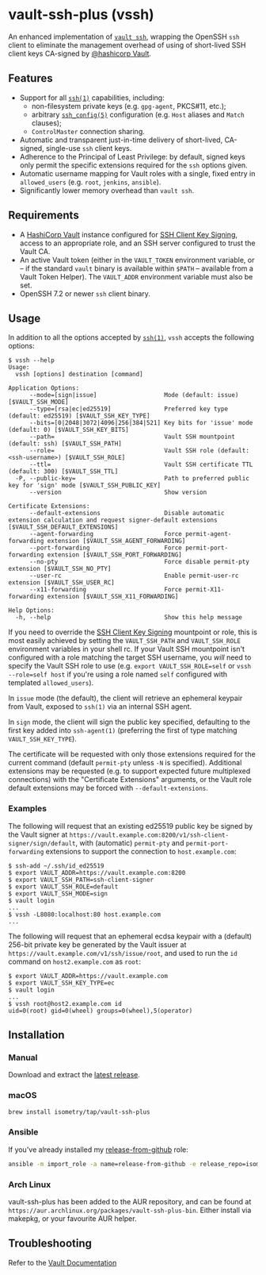 # vault-ssh-plus (vssh)

An enhanced implementation of [`vault ssh`](https://www.vaultproject.io/docs/commands/ssh), wrapping the OpenSSH `ssh` client to eliminate the management overhead of using of short-lived SSH client keys CA-signed by [@hashicorp Vault](https://www.vaultproject.io/).

## Features

* Support for all [`ssh(1)`](https://man.openbsd.org/ssh.1) capabilities, including:
  * non-filesystem private keys (e.g. `gpg-agent`, PKCS#11, etc.);
  * arbitrary [`ssh_config(5)`](https://man.openbsd.org/ssh_config.5) configuration (e.g. `Host` aliases and `Match` clauses);
  * `ControlMaster` connection sharing.
* Automatic and transparent just-in-time delivery of short-lived, CA-signed, single-use `ssh` client keys.
* Adherence to the Principal of Least Privilege: by default, signed keys only permit the specific extensions required for the `ssh` options given.
* Automatic username mapping for Vault roles with a single, fixed entry in `allowed_users` (e.g. `root`, `jenkins`, `ansible`).
* Significantly lower memory overhead than `vault ssh`.

## Requirements

* A [HashiCorp Vault](https://www.vaultproject.io/) instance configured for [SSH Client Key Signing](https://www.vaultproject.io/docs/secrets/ssh/signed-ssh-certificates.html#client-key-signing), access to an appropriate role, and an SSH server configured to trust the Vault CA.
* An active Vault token (either in the `VAULT_TOKEN` environment variable, or – if the standard `vault` binary is available within `$PATH` – available from a Vault Token Helper). The `VAULT_ADDR` environment variable must also be set.
* OpenSSH 7.2 or newer `ssh` client binary.

## Usage

In addition to all the options accepted by [`ssh(1)`](https://man.openbsd.org/ssh.1), `vssh` accepts the following options:

```console
$ vssh --help
Usage:
  vssh [options] destination [command]

Application Options:
      --mode=[sign|issue]                   Mode (default: issue) [$VAULT_SSH_MODE]
      --type=[rsa|ec|ed25519]               Preferred key type (default: ed25519) [$VAULT_SSH_KEY_TYPE]
      --bits=[0|2048|3072|4096|256|384|521] Key bits for 'issue' mode (default: 0) [$VAULT_SSH_KEY_BITS]
      --path=                               Vault SSH mountpoint (default: ssh) [$VAULT_SSH_PATH]
      --role=                               Vault SSH role (default: <ssh-username>) [$VAULT_SSH_ROLE]
      --ttl=                                Vault SSH certificate TTL (default: 300) [$VAULT_SSH_TTL]
  -P, --public-key=                         Path to preferred public key for 'sign' mode [$VAULT_SSH_PUBLIC_KEY]
      --version                             Show version

Certificate Extensions:
      --default-extensions                  Disable automatic extension calculation and request signer-default extensions [$VAULT_SSH_DEFAULT_EXTENSIONS]
      --agent-forwarding                    Force permit-agent-forwarding extension [$VAULT_SSH_AGENT_FORWARDING]
      --port-forwarding                     Force permit-port-forwarding extension [$VAULT_SSH_PORT_FORWARDING]
      --no-pty                              Force disable permit-pty extension [$VAULT_SSH_NO_PTY]
      --user-rc                             Enable permit-user-rc extension [$VAULT_SSH_USER_RC]
      --x11-forwarding                      Force permit-X11-forwarding extension [$VAULT_SSH_X11_FORWARDING]

Help Options:
  -h, --help                                Show this help message
```

If you need to override the [SSH Client Key Signing](https://www.vaultproject.io/docs/secrets/ssh/signed-ssh-certificates.html#client-key-signing) mountpoint or role, this is most easily achieved by setting the `VAULT_SSH_PATH` and `VAULT_SSH_ROLE` environment variables in your shell rc.
If your Vault SSH mountpoint isn't configured with a role matching the target SSH username, you *will* need to specify the Vault SSH role to use (e.g. `export VAULT_SSH_ROLE=self` or `vssh --role=self host` if you're using a role named `self` configured with templated `allowed_users`).

In `issue` mode (the default), the client will retrieve an ephemeral keypair from Vault, exposed to `ssh(1)` via an internal SSH agent.

In `sign` mode, the client will sign the public key specified, defaulting to the first key added into `ssh-agent(1)` (preferring the first of type matching `VAULT_SSH_KEY_TYPE`).

The certificate will be requested with only those extensions required for the current command (default `permit-pty` unless `-N` is specified). Additional extensions may be requested (e.g. to support expected future multiplexed connections) with the "Certificate Extensions" arguments, or the Vault role default extensions may be forced with `--default-extensions`.

### Examples

The following will request that an existing ed25519 public key be signed by the Vault signer at `https://vault.example.com:8200/v1/ssh-client-signer/sign/default`, with (automatic) `permit-pty` and `permit-port-forwarding` extensions to support the connection to `host.example.com`:

```console
$ ssh-add ~/.ssh/id_ed25519
$ export VAULT_ADDR=https://vault.example.com:8200
$ export VAULT_SSH_PATH=ssh-client-signer
$ export VAULT_SSH_ROLE=default
$ export VAULT_SSH_MODE=sign
$ vault login
...
$ vssh -L8080:localhost:80 host.example.com
...
```

The following will request that an ephemeral ecdsa keypair with a (default) 256-bit private key be generated by the Vault issuer at `https://vault.example.com/v1/ssh/issue/root`, and used to run the `id` command on `host2.example.com` as `root`:

```console
$ export VAULT_ADDR=https://vault.example.com
$ export VAULT_SSH_KEY_TYPE=ec
$ vault login
...
$ vssh root@host2.example.com id
uid=0(root) gid=0(wheel) groups=0(wheel),5(operator)
```

## Installation

### Manual

Download and extract the [latest release](https://github.com/isometry/vault-ssh-plus/releases/latest).

### macOS

```sh
brew install isometry/tap/vault-ssh-plus
```

### Ansible

If you've already installed my [release-from-github](https://github.com/isometry/ansible-role-release-from-github) role:

```sh
ansible -m import_role -a name=release-from-github -e release_repo=isometry/vault-ssh-plus -e release_hashicorp_style=yes localhost
```

### Arch Linux

vault-ssh-plus has been added to the AUR repository, and can be found at `https://aur.archlinux.org/packages/vault-ssh-plus-bin`. 
Either install via makepkg, or your favourite AUR helper.

## Troubleshooting

Refer to the [Vault Documentation](https://www.vaultproject.io/docs/secrets/ssh/signed-ssh-certificates.html#troubleshooting)
